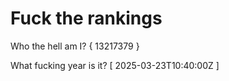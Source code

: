 # Fuck the rankings

Who the hell am I?
{ 13217379 }

What fucking year is it?
[ 2025-03-23T10:40:00Z ]
